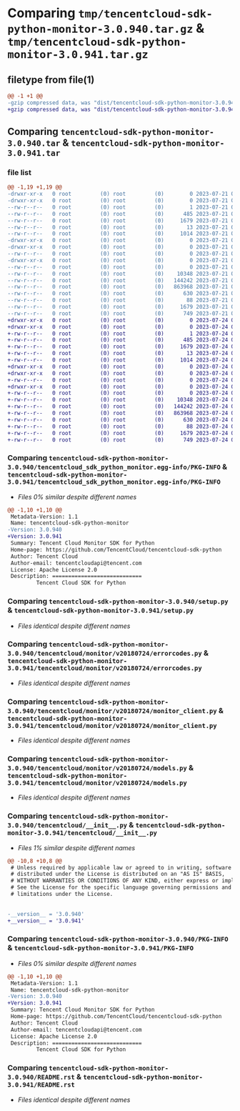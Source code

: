 # Comparing `tmp/tencentcloud-sdk-python-monitor-3.0.940.tar.gz` & `tmp/tencentcloud-sdk-python-monitor-3.0.941.tar.gz`

## filetype from file(1)

```diff
@@ -1 +1 @@
-gzip compressed data, was "dist/tencentcloud-sdk-python-monitor-3.0.940.tar", last modified: Fri Jul 21 00:46:06 2023, max compression
+gzip compressed data, was "dist/tencentcloud-sdk-python-monitor-3.0.941.tar", last modified: Mon Jul 24 00:40:31 2023, max compression
```

## Comparing `tencentcloud-sdk-python-monitor-3.0.940.tar` & `tencentcloud-sdk-python-monitor-3.0.941.tar`

### file list

```diff
@@ -1,19 +1,19 @@
-drwxr-xr-x   0 root         (0) root         (0)        0 2023-07-21 00:46:06.000000 tencentcloud-sdk-python-monitor-3.0.940/
-drwxr-xr-x   0 root         (0) root         (0)        0 2023-07-21 00:46:06.000000 tencentcloud-sdk-python-monitor-3.0.940/tencentcloud_sdk_python_monitor.egg-info/
--rw-r--r--   0 root         (0) root         (0)        1 2023-07-21 00:46:06.000000 tencentcloud-sdk-python-monitor-3.0.940/tencentcloud_sdk_python_monitor.egg-info/dependency_links.txt
--rw-r--r--   0 root         (0) root         (0)      485 2023-07-21 00:46:06.000000 tencentcloud-sdk-python-monitor-3.0.940/tencentcloud_sdk_python_monitor.egg-info/SOURCES.txt
--rw-r--r--   0 root         (0) root         (0)     1679 2023-07-21 00:46:06.000000 tencentcloud-sdk-python-monitor-3.0.940/tencentcloud_sdk_python_monitor.egg-info/PKG-INFO
--rw-r--r--   0 root         (0) root         (0)       13 2023-07-21 00:46:06.000000 tencentcloud-sdk-python-monitor-3.0.940/tencentcloud_sdk_python_monitor.egg-info/top_level.txt
--rw-r--r--   0 root         (0) root         (0)     1014 2023-07-21 00:46:06.000000 tencentcloud-sdk-python-monitor-3.0.940/setup.py
-drwxr-xr-x   0 root         (0) root         (0)        0 2023-07-21 00:46:06.000000 tencentcloud-sdk-python-monitor-3.0.940/tencentcloud/
-drwxr-xr-x   0 root         (0) root         (0)        0 2023-07-21 00:46:06.000000 tencentcloud-sdk-python-monitor-3.0.940/tencentcloud/monitor/
--rw-r--r--   0 root         (0) root         (0)        0 2023-07-21 00:46:06.000000 tencentcloud-sdk-python-monitor-3.0.940/tencentcloud/monitor/__init__.py
-drwxr-xr-x   0 root         (0) root         (0)        0 2023-07-21 00:46:06.000000 tencentcloud-sdk-python-monitor-3.0.940/tencentcloud/monitor/v20180724/
--rw-r--r--   0 root         (0) root         (0)        0 2023-07-21 00:46:06.000000 tencentcloud-sdk-python-monitor-3.0.940/tencentcloud/monitor/v20180724/__init__.py
--rw-r--r--   0 root         (0) root         (0)    10348 2023-07-21 00:46:06.000000 tencentcloud-sdk-python-monitor-3.0.940/tencentcloud/monitor/v20180724/errorcodes.py
--rw-r--r--   0 root         (0) root         (0)   144242 2023-07-21 00:46:06.000000 tencentcloud-sdk-python-monitor-3.0.940/tencentcloud/monitor/v20180724/monitor_client.py
--rw-r--r--   0 root         (0) root         (0)   863968 2023-07-21 00:46:06.000000 tencentcloud-sdk-python-monitor-3.0.940/tencentcloud/monitor/v20180724/models.py
--rw-r--r--   0 root         (0) root         (0)      630 2023-07-21 00:46:06.000000 tencentcloud-sdk-python-monitor-3.0.940/tencentcloud/__init__.py
--rw-r--r--   0 root         (0) root         (0)       88 2023-07-21 00:46:06.000000 tencentcloud-sdk-python-monitor-3.0.940/setup.cfg
--rw-r--r--   0 root         (0) root         (0)     1679 2023-07-21 00:46:06.000000 tencentcloud-sdk-python-monitor-3.0.940/PKG-INFO
--rw-r--r--   0 root         (0) root         (0)      749 2023-07-21 00:46:06.000000 tencentcloud-sdk-python-monitor-3.0.940/README.rst
+drwxr-xr-x   0 root         (0) root         (0)        0 2023-07-24 00:40:31.000000 tencentcloud-sdk-python-monitor-3.0.941/
+drwxr-xr-x   0 root         (0) root         (0)        0 2023-07-24 00:40:31.000000 tencentcloud-sdk-python-monitor-3.0.941/tencentcloud_sdk_python_monitor.egg-info/
+-rw-r--r--   0 root         (0) root         (0)        1 2023-07-24 00:40:31.000000 tencentcloud-sdk-python-monitor-3.0.941/tencentcloud_sdk_python_monitor.egg-info/dependency_links.txt
+-rw-r--r--   0 root         (0) root         (0)      485 2023-07-24 00:40:31.000000 tencentcloud-sdk-python-monitor-3.0.941/tencentcloud_sdk_python_monitor.egg-info/SOURCES.txt
+-rw-r--r--   0 root         (0) root         (0)     1679 2023-07-24 00:40:31.000000 tencentcloud-sdk-python-monitor-3.0.941/tencentcloud_sdk_python_monitor.egg-info/PKG-INFO
+-rw-r--r--   0 root         (0) root         (0)       13 2023-07-24 00:40:31.000000 tencentcloud-sdk-python-monitor-3.0.941/tencentcloud_sdk_python_monitor.egg-info/top_level.txt
+-rw-r--r--   0 root         (0) root         (0)     1014 2023-07-24 00:40:31.000000 tencentcloud-sdk-python-monitor-3.0.941/setup.py
+drwxr-xr-x   0 root         (0) root         (0)        0 2023-07-24 00:40:31.000000 tencentcloud-sdk-python-monitor-3.0.941/tencentcloud/
+drwxr-xr-x   0 root         (0) root         (0)        0 2023-07-24 00:40:31.000000 tencentcloud-sdk-python-monitor-3.0.941/tencentcloud/monitor/
+-rw-r--r--   0 root         (0) root         (0)        0 2023-07-24 00:40:31.000000 tencentcloud-sdk-python-monitor-3.0.941/tencentcloud/monitor/__init__.py
+drwxr-xr-x   0 root         (0) root         (0)        0 2023-07-24 00:40:31.000000 tencentcloud-sdk-python-monitor-3.0.941/tencentcloud/monitor/v20180724/
+-rw-r--r--   0 root         (0) root         (0)        0 2023-07-24 00:40:31.000000 tencentcloud-sdk-python-monitor-3.0.941/tencentcloud/monitor/v20180724/__init__.py
+-rw-r--r--   0 root         (0) root         (0)    10348 2023-07-24 00:40:31.000000 tencentcloud-sdk-python-monitor-3.0.941/tencentcloud/monitor/v20180724/errorcodes.py
+-rw-r--r--   0 root         (0) root         (0)   144242 2023-07-24 00:40:31.000000 tencentcloud-sdk-python-monitor-3.0.941/tencentcloud/monitor/v20180724/monitor_client.py
+-rw-r--r--   0 root         (0) root         (0)   863968 2023-07-24 00:40:31.000000 tencentcloud-sdk-python-monitor-3.0.941/tencentcloud/monitor/v20180724/models.py
+-rw-r--r--   0 root         (0) root         (0)      630 2023-07-24 00:40:31.000000 tencentcloud-sdk-python-monitor-3.0.941/tencentcloud/__init__.py
+-rw-r--r--   0 root         (0) root         (0)       88 2023-07-24 00:40:31.000000 tencentcloud-sdk-python-monitor-3.0.941/setup.cfg
+-rw-r--r--   0 root         (0) root         (0)     1679 2023-07-24 00:40:31.000000 tencentcloud-sdk-python-monitor-3.0.941/PKG-INFO
+-rw-r--r--   0 root         (0) root         (0)      749 2023-07-24 00:40:31.000000 tencentcloud-sdk-python-monitor-3.0.941/README.rst
```

### Comparing `tencentcloud-sdk-python-monitor-3.0.940/tencentcloud_sdk_python_monitor.egg-info/PKG-INFO` & `tencentcloud-sdk-python-monitor-3.0.941/tencentcloud_sdk_python_monitor.egg-info/PKG-INFO`

 * *Files 0% similar despite different names*

```diff
@@ -1,10 +1,10 @@
 Metadata-Version: 1.1
 Name: tencentcloud-sdk-python-monitor
-Version: 3.0.940
+Version: 3.0.941
 Summary: Tencent Cloud Monitor SDK for Python
 Home-page: https://github.com/TencentCloud/tencentcloud-sdk-python
 Author: Tencent Cloud
 Author-email: tencentcloudapi@tencent.com
 License: Apache License 2.0
 Description: ============================
         Tencent Cloud SDK for Python
```

### Comparing `tencentcloud-sdk-python-monitor-3.0.940/setup.py` & `tencentcloud-sdk-python-monitor-3.0.941/setup.py`

 * *Files identical despite different names*

### Comparing `tencentcloud-sdk-python-monitor-3.0.940/tencentcloud/monitor/v20180724/errorcodes.py` & `tencentcloud-sdk-python-monitor-3.0.941/tencentcloud/monitor/v20180724/errorcodes.py`

 * *Files identical despite different names*

### Comparing `tencentcloud-sdk-python-monitor-3.0.940/tencentcloud/monitor/v20180724/monitor_client.py` & `tencentcloud-sdk-python-monitor-3.0.941/tencentcloud/monitor/v20180724/monitor_client.py`

 * *Files identical despite different names*

### Comparing `tencentcloud-sdk-python-monitor-3.0.940/tencentcloud/monitor/v20180724/models.py` & `tencentcloud-sdk-python-monitor-3.0.941/tencentcloud/monitor/v20180724/models.py`

 * *Files identical despite different names*

### Comparing `tencentcloud-sdk-python-monitor-3.0.940/tencentcloud/__init__.py` & `tencentcloud-sdk-python-monitor-3.0.941/tencentcloud/__init__.py`

 * *Files 1% similar despite different names*

```diff
@@ -10,8 +10,8 @@
 # Unless required by applicable law or agreed to in writing, software
 # distributed under the License is distributed on an "AS IS" BASIS,
 # WITHOUT WARRANTIES OR CONDITIONS OF ANY KIND, either express or implied.
 # See the License for the specific language governing permissions and
 # limitations under the License.
 
 
-__version__ = '3.0.940'
+__version__ = '3.0.941'
```

### Comparing `tencentcloud-sdk-python-monitor-3.0.940/PKG-INFO` & `tencentcloud-sdk-python-monitor-3.0.941/PKG-INFO`

 * *Files 0% similar despite different names*

```diff
@@ -1,10 +1,10 @@
 Metadata-Version: 1.1
 Name: tencentcloud-sdk-python-monitor
-Version: 3.0.940
+Version: 3.0.941
 Summary: Tencent Cloud Monitor SDK for Python
 Home-page: https://github.com/TencentCloud/tencentcloud-sdk-python
 Author: Tencent Cloud
 Author-email: tencentcloudapi@tencent.com
 License: Apache License 2.0
 Description: ============================
         Tencent Cloud SDK for Python
```

### Comparing `tencentcloud-sdk-python-monitor-3.0.940/README.rst` & `tencentcloud-sdk-python-monitor-3.0.941/README.rst`

 * *Files identical despite different names*


